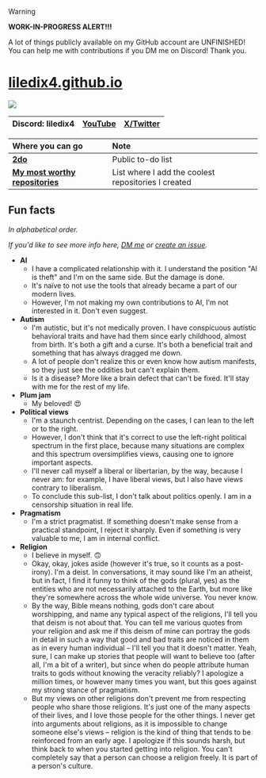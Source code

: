 > [!WARNING]
> **WORK-IN-PROGRESS ALERT!!!**
>
> A lot of things publicly available on my GitHub account are UNFINISHED! You can help me with contributions if you DM me on Discord! Thank you.

# [liledix4.github.io](https://liledix4.github.io)

![](https://discord.com/api/guilds/984458237841637386/embed.png)

| Discord: liledix4 | [YouTube](https://youtube.com/@liledix4) | [X/Twitter](https://x.com/liledix4) |
| :---------------: | :--------------------------------------: | :---------------------------------: |

| Where you can go                                                              | Note                                                |
| :---------------------------------------------------------------------------- | :-------------------------------------------------- |
| **[2do](https://github.com/users/liledix4/projects/15)**                      | Public to-do list                                   |
| **[My most worthy repositories](https://github.com/stars/liledix4/lists/my)** | List where I add the coolest repositories I created |

## Fun facts

*In alphabetical order.*

*If you'd like to see more info here, [DM me](#liledix4githubio) or [create an issue](https://github.com/liledix4/liledix4/issues).*

- **AI**
    - I have a complicated relationship with it. I understand the position "AI is theft" and I'm on the same side. But the damage is done.
    - It's naïve to not use the tools that already became a part of our modern lives.
    - However, I'm not making my own contributions to AI, I'm not interested in it. Don't even suggest.
- **Autism**
    - I'm autistic, but it's not medically proven. I have conspicuous autistic behavioral traits and have had them since early childhood, almost from birth. It's both a gift and a curse. It's both a beneficial trait and something that has always dragged me down.
    - A lot of people don't realize this or even know how autism manifests, so they just see the oddities but can't explain them.
    - Is it a disease? More like a brain defect that can't be fixed. It'll stay with me for the rest of my life.
- **Plum jam**
    - My beloved! 😍
- **Political views**
    - I'm a staunch centrist. Depending on the cases, I can lean to the left or to the right.
    - However, I don't think that it's correct to use the left-right political spectrum in the first place, because many situations are complex and this spectrum oversimplifies views, causing one to ignore important aspects.
    - I'll never call myself a liberal or libertarian, by the way, because I never am: for example, I have liberal views, but I also have views contrary to liberalism.
    - To conclude this sub-list, I don't talk about politics openly. I am in a censorship situation in real life.
- **Pragmatism**
    - I'm a strict pragmatist. If something doesn't make sense from a practical standpoint, I reject it sharply. Even if something is very valuable to me, I am in internal conflict.
- **Religion**
    - I believe in myself. 🙃
    - Okay, okay, jokes aside (however it's true, so it counts as a post-irony). I'm a deist. In conversations, it may sound like I'm an atheist, but in fact, I find it funny to think of the gods (plural, yes) as the entities who are not necessarily attached to the Earth, but more like they're somewhere across the whole wide universe. You never know.
    - By the way, Bible means nothing, gods don't care about worshipping, and name any typical aspect of the religions, I'll tell you that deism is not about that. You can tell me various quotes from your religion and ask me if this deism of mine can portray the gods in detail in such a way that good and bad traits are noticed in them as in every human individual – I'll tell you that it doesn't matter. Yeah, sure, I can make up stories that people will want to believe too (after all, I'm a bit of a writer), but since when do people attribute human traits to gods without knowing the veracity reliably? I apologize a million times, or however many times you want, but this goes against my strong stance of pragmatism.
    - But my views on other religions don't prevent me from respecting people who share those religions. It's just one of the many aspects of their lives, and I love those people for the other things. I never get into arguments about religions, as it is impossible to change someone else's views – religion is the kind of thing that tends to be reinforced from an early age. I apologize if this sounds harsh, but think back to when you started getting into religion. You can't completely say that a person can choose a religion freely. It is part of a person's culture.
